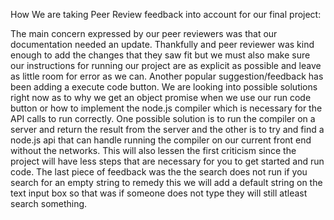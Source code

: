 How We are taking Peer Review feedback into account for our final project:

The main concern expressed by our peer reviewers was that our documentation needed an update. Thankfully and peer reviewer was kind enough to add the changes that they saw fit but we must also make sure our instructions for running our project are as explicit as possible and leave as little room for error as we can. Another popular suggestion/feedback has been adding a execute code button. We are looking into possible solutions right now as to why we get an object promise when we use our run code button or how to implement the node.js compiler which is necessary for the API calls to run correctly. One possible solution is to run the compiler on a server and return the result from the server and the other is to try and find a node.js api that can handle running the compiler on our current front end without the networks. This will also lessen the first criticism since the project will have less steps that are necessary for you to get started and run code. The last piece of feedback was the the search does not run if you search for an empty string to remedy this we will add a default string on the text input box so that was if someone does not type they will still atleast search something.
